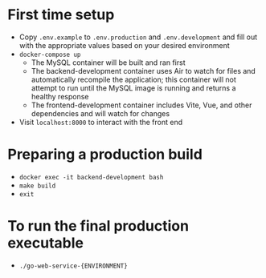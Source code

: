 # First time setup

- Copy `.env.example` to `.env.production` and `.env.development` and fill out with the appropriate values based on your
  desired environment
- `docker-compose up`
    - The MySQL container will be built and ran first
    - The backend-development container uses Air to watch for files and automatically recompile the application; this container
      will not attempt to run until the MySQL image is running and returns a healthy response
    - The frontend-development container includes Vite, Vue, and other dependencies and will watch for changes
- Visit `localhost:8000` to interact with the front end

# Preparing a production build

- `docker exec -it backend-development bash`
- `make build`
- `exit`

# To run the final production executable

- `./go-web-service-{ENVIRONMENT}`
